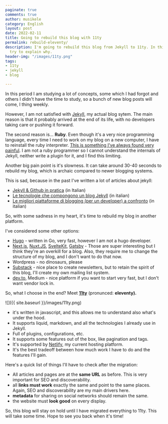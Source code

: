 ```yaml
---
paginate: true
comments: true
author: musikele
category: English
layout: post
date: 2022-02-11
title: Going to rebuild this blog with 11ty
permalink: rebuild-eleventy/
description: I'm going to rebuild this blog from Jekyll to 11ty. In this article I'll
  try to explain why.
header-img: "/images/11ty.png"
tags:
- 11ty
- jekyll
- blog

---
```

In this period I am studying a lot of concepts, some which I had forgot and others I didn't have the time to study, so a bunch of new blog posts will come, I thing weekly.

However, I am not satisfied with  [Jekyll](https://jekyllrb.com/), my actual blog sytem. The main reason is that it probably arrived at the end of its life, with no developers taking care or pushing it forward. 

The second reason is... **Ruby**. Even though it's a very nice programming language, every time I need to work on my blog on a new computer, I have to reinstall the ruby interpreter. [This is something I've always found very painful](https://michelenasti.com/2015/03/installing-ruby-on-rails-on-mac-10-10-is-a-pain/ "Installing Ruby On Rails on Mac 10.10 is a pain"). I am not a ruby programmer so I cannot understand the internals of Jekyll, neither write a plugin for it, and I find this limiting. 

Another big pain point is it's slowness. It can take around 30-40 seconds to rebuild my blog, which is archaic compared to newer blogging systems. 

This is sad, because in the past I've written a lot of articles about jekyll:

* [Jekyll & Github in pratica](https://michelenasti.com/2016/12/22/jekyll-e-github-in-pratica.html) (in Italian)
* [Le tecnologie che compongono un blog Jekyll](https://michelenasti.com/2016/12/18/le-tecnologie-che-compongono-un-blog-jekyll.html) (in italian)
* [Le migliori piattaforme di blogging (per un developer) a confronto](https://michelenasti.com/2016/12/15/le-piattaforme-di-blogging-a-confronto.html) (in italian)

So, with some sadness in my heart, it's time to rebuild my blog in another platform.

I've considered some other options:

* [Hugo](https://gohugo.io/) - written in Go, very fast, however I am not a hugo developer.
* [Next.js](https://nextjs.org/), [Nuxt.JS](https://nuxtjs.org/), [SvelteKit](https://kit.svelte.dev/), [Gatsby](https://www.gatsbyjs.com/) - Those are super interesting but I think they're an overkill for a blog. Also, they require me to change the structure of my blog, and I don't want to do that now.
* Wordpress - no dinosaurs, please
* [Substack](https://substack.com/) - nice place to create newsletters, but to retain the spirit of this blog, I'll create my own mailing list system.
* [dev.to](https://dev.to/), Medium -  nice platform if you want to start very fast, but I don't want vendor lock in.

So, what I choose in the end? Meet [**11ty**](https://www.11ty.dev/) (pronunced: **eleventy).**

![]({{ site.baseurl }}/images/11ty.png)

* it's written in javascript, and this allows me to understand also what's under the hood.
* It supports liquid, markdown, and all the technologies I already use in Jekyll.
* Full of plugins, configurations, etc.
* It supports some features out of the box, like pagination and tags.
* It's supported by [Netlify](https://www.netlify.com/), my current hosting platform.
* It's the best tradeoff between how much work I have to do and the features I'll gain.

Here's a quick list of things I'll have to check after the migration:

* All articles and pages are at the **same URL** as before. This is very important for SEO and discoverability.
* all **links must work** exactly the same and point to the same places. Again, SEO and discoverability are my main drivers here.
* **metadata** for sharing on social networks should remain the same.
* the website must **look good** on every display.

So, this blog will stay on hold until I have migrated everything to 11ty. This will take some time. Hope to see you back when it's time!